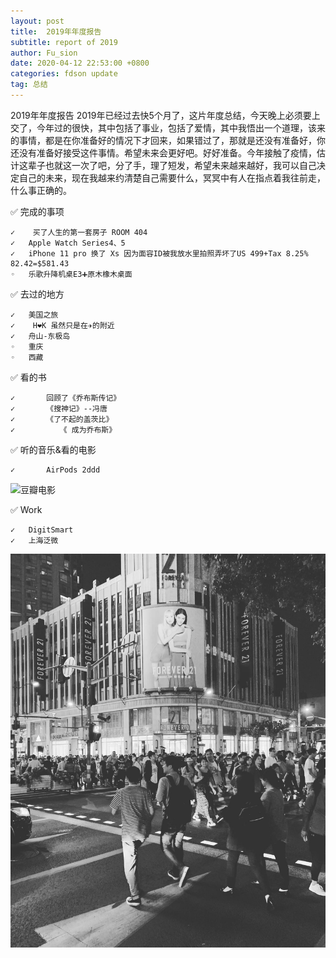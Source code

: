 ```yaml
---
layout: post
title:  2019年年度报告
subtitle: report of 2019
author: Fu_sion
date: 2020-04-12 22:53:00 +0800
categories: fdson update
tag: 总结
---
```


2019年年度报告
2019年已经过去快5个月了，这片年度总结，今天晚上必须要上交了，今年过的很快，其中包括了事业，包括了爱情，其中我悟出一个道理，该来的事情，都是在你准备好的情况下才回来，如果错过了，那就是还没有准备好，你还没有准备好接受这件事情。希望未来会更好吧。好好准备。今年接触了疫情，估计这辈子也就这一次了吧，分了手，理了短发，希望未来越来越好，我可以自己决定自己的未来，现在我越来约清楚自己需要什么，冥冥中有人在指点着我往前走，什么事正确的。

✅ 完成的事项

	✓	 买了人生的第一套房子 ROOM 404
	✓	Apple Watch Series4、5
	✓	iPhone 11 pro 换了 Xs 因为面容ID被我放水里拍照弄坏了US 499+Tax 8.25% 82.42=$581.43
	◦	乐歌升降机桌E3➕原木橡木桌面

✅ 去过的地方

	✓	美国之旅
	✓	 H❤️K 虽然只是在✈️的附近
	✓	舟山-东极岛
	◦	重庆
	◦	西藏

✅ 看的书

	✓		回顾了《乔布斯传记》
	✓		《搜神记》--冯唐
	✓		《了不起的盖茨比》
	✓	       《 成为乔布斯》

✅ 听的音乐&看的电影

	✓		AirPods 2ddd
	
	
 ![豆瓣电影](https://m.douban.com/standbyme/annual2019?source=navigation)

✅ Work

	✓	DigitSmart
	✓	上海泛微






![上海·南京东路](/media/15633756227751.jpg)


